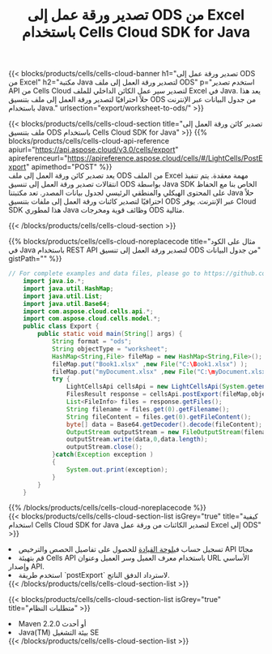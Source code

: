 ﻿---
title:  تصدير ورقة عمل إلى ODS من Excel باستخدام Cells Cloud SDK for Java
description:  Aspose.Cells Cloud REST API يدعم تصدير الملفات بتنسيق {0} إلى {1} باستخدام {2}.
kwords:
howto:
---
{{< blocks/products/cells/cells-cloud-banner h1="تصدير ورقة عمل إلى ODS من Excel" h2="مكتبة Java لتصدير ورقة العمل إلى ملف ODS" p="استخدم تصدير API من Cells Cloud لتصدير سير عمل الكائن الداخلي للملف Excel في Java. يعد هذا حلاً احترافيًا لتصدير ورقة العمل إلى ملف بتنسيق ODS من جدول البيانات عبر الإنترنت باستخدام Java." urlsection="export/worksheet-to-ods/" >}}

{{< blocks/products/cells/cells-cloud-section title="تصدير كائن ورقة العمل إلى ملف بتنسيق ODS باستخدام Cells Cloud SDK for Java" >}}
{{% blocks/products/cells/cells-cloud-api-reference apiurl="https://api.aspose.cloud/v3.0/cells/export" apireferenceurl="https://apireference.aspose.cloud/cells/#/LightCells/PostExport" apimethod="POST" %}}
<br/>
يعد تصدير كائن ورقة العمل إلى ملف ODS من الملف Excel مهمة معقدة. يتم تنفيذ انتقالات تصدير ورقة العمل إلى تنسيق ODS بواسطة Java SDK الخاص بنا مع الحفاظ على المحتوى الهيكلي والمنطقي الرئيسي لجدول بيانات المصدر. تعد مكتبتنا Java حلاً احترافيًا لتصدير كائنات ورقة العمل إلى ملفات بتنسيق ODS عبر الإنترنت. يوفر Cloud SDK هذا لمطوري Java وظائف قوية ومخرجات ODS مثالية.

{{< /blocks/products/cells/cells-cloud-section >}}

{{% blocks/products/cells/cells-cloud-noreplacecode title="مثال على الكود في Java باستخدام REST API لتصدير ورقة العمل إلى تنسيق ODS من جدول البيانات" gistPath="" %}}
  
```java
// For complete examples and data files, please go to https://github.com/aspose-cells-cloud/aspose-cells-cloud-java/
    import java.io.*;
    import java.util.HashMap;
    import java.util.List;
    import java.util.Base64;
    import com.aspose.cloud.cells.api.*;
    import com.aspose.cloud.cells.model.*;
    public class Export {
        public static void main(String[] args) {
            String format = "ods";
            String objectType = "worksheet";
            HashMap<String,File> fileMap = new HashMap<String,File>();
            fileMap.put("Book1.xlsx" ,new File("C:\Book1.xlsx") );
            fileMap.put("myDocument.xlsx" ,new File("C:\myDocument.xlsx") );
            try {
                LightCellsApi cellsApi = new LightCellsApi(System.getenv("ProductClientId"), System.getenv("ProductClientSecret"),"v3.0","https://api.aspose.cloud");
                FilesResult response = cellsApi.postExport(fileMap,objectType, format,null);            
                List<FileInfo> files = response.getFiles();
                String filename = files.get(0).getFilename();
                String fileContent = files.get(0).getFileContent();
                byte[] data = Base64.getDecoder().decode(fileContent);
                OutputStream outputStream = new FileOutputStream(filename);
                outputStream.write(data,0,data.length);
                outputStream.close();
            }catch(Exception exception )
            {
                System.out.print(exception);
            }
        }
    }
```
   
{{% /blocks/products/cells/cells-cloud-noreplacecode %}}
<br/>
{{< blocks/products/cells/cells-cloud-section-list isGrey="true" title="كيفية استخدام Cells Cloud SDK for Java لتصدير الكائنات من ورقة عمل Excel إلى ODS" >}}
<li> تسجيل حساب في<a href="https://dashboard.aspose.cloud/">لوحة القيادة</a> للحصول على تفاصيل الحصص والترخيص API مجانًا</li>
<li>قم بتهيئة Cells API باستخدام معرف العميل وسر العميل وعنوان URL الأساسي وإصدار API.</li>
<li>استخدم طريقة `postExport` لاسترداد الدفق الناتج.</li>
{{< /blocks/products/cells/cells-cloud-section-list >}}

{{< blocks/products/cells/cells-cloud-section-list isGrey="true" title="متطلبات النظام" >}}
<li>Maven 2.2.0 أو أحدث</li>
<li>Java(TM) بيئة التشغيل SE</li>
{{< /blocks/products/cells/cells-cloud-section-list >}}
